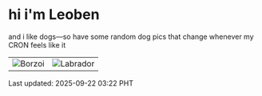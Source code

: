 # hi i'm Leoben

and i like dogs—so have some random dog pics that change whenever my CRON feels like it

|  |  |
|--------|----------|
| ![Borzoi](https://random-dog-vercel.vercel.app/api/random-borzoi?v=1758482539) | ![Labrador](https://random-dog-vercel.vercel.app/api/random-labrador?v=1758482539) |

Last updated: 2025-09-22 03:22 PHT
